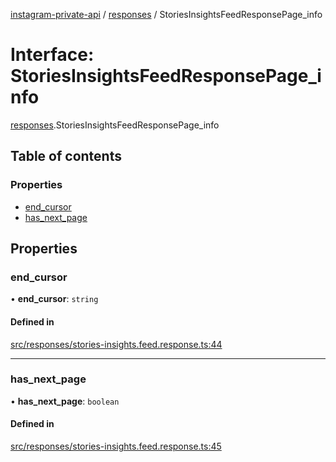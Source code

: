 [instagram-private-api](../../README.md) / [responses](../../modules/responses.md) / StoriesInsightsFeedResponsePage_info

# Interface: StoriesInsightsFeedResponsePage\_info

[responses](../../modules/responses.md).StoriesInsightsFeedResponsePage_info

## Table of contents

### Properties

- [end\_cursor](StoriesInsightsFeedResponsePage_info.md#end_cursor)
- [has\_next\_page](StoriesInsightsFeedResponsePage_info.md#has_next_page)

## Properties

### end\_cursor

• **end\_cursor**: `string`

#### Defined in

[src/responses/stories-insights.feed.response.ts:44](https://github.com/Nerixyz/instagram-private-api/blob/4971f34/src/responses/stories-insights.feed.response.ts#L44)

___

### has\_next\_page

• **has\_next\_page**: `boolean`

#### Defined in

[src/responses/stories-insights.feed.response.ts:45](https://github.com/Nerixyz/instagram-private-api/blob/4971f34/src/responses/stories-insights.feed.response.ts#L45)
